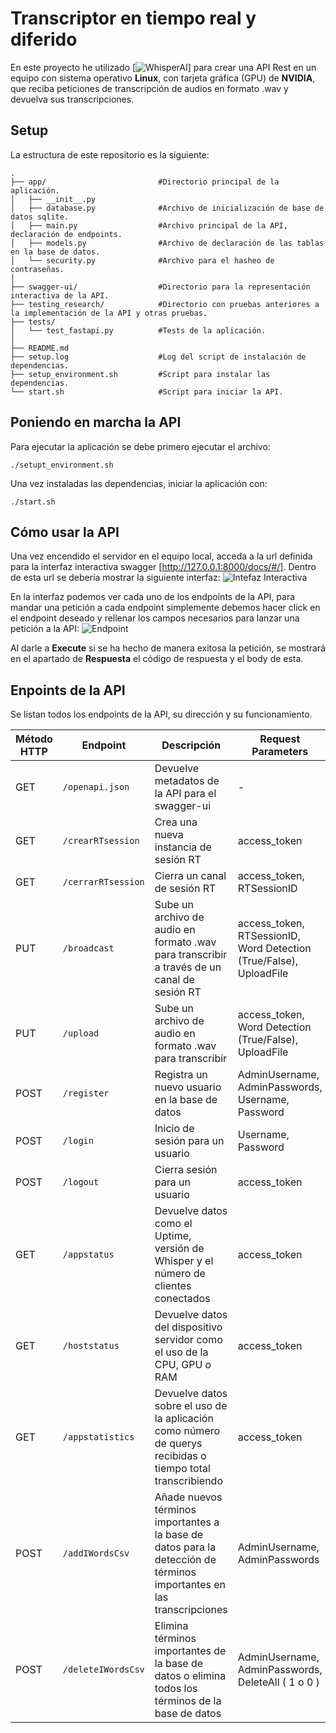 # Transcriptor en tiempo real y diferido
En este proyecto he utilizado [![WhisperAI](https://github.com/openai/whisper)] para crear una API Rest en un equipo con sistema operativo **Linux**, con tarjeta gráfica (GPU) de **NVIDIA**, que reciba peticiones de transcripción de audios en formato .wav y devuelva sus transcripciones.

## Setup
La estructura de este repositorio es la siguiente:
```
.
├── app/                         #Directorio principal de la aplicación.
│   ├── __init__.py             
│   ├── database.py              #Archivo de inicialización de base de datos sqlite.
│   ├── main.py                  #Archivo principal de la API, declaración de endpoints.
│   ├── models.py                #Archivo de declaración de las tablas en la base de datos.
│   └── security.py              #Archivo para el hasheo de contraseñas.
│               
├── swagger-ui/                  #Directorio para la representación interactiva de la API.
├── testing_research/            #Directorio con pruebas anteriores a la implementación de la API y otras pruebas.
├── tests/               
│   └── test_fastapi.py          #Tests de la aplicación.
│
├── README.md
├── setup.log                    #Log del script de instalación de dependencias.
├── setup_environment.sh         #Script para instalar las dependencias.
└── start.sh                     #Script para iniciar la API.
```
## Poniendo en marcha la API
Para ejecutar la aplicación se debe primero ejecutar el archivo:
```
./setupt_environment.sh
```
Una vez instaladas las dependencias, iniciar la aplicación con:
```
./start.sh
```

## Cómo usar la API
Una vez encendido el servidor en el equipo local, acceda a la url definida para la interfaz interactiva swagger [http://127.0.0.1:8000/docs/#/]. Dentro de esta url se debería mostrar la siguiente interfaz:
![Intefaz Interactiva](https://github.com/user-attachments/assets/c9f37544-d27a-48fd-90b8-f28ae69c4e90)

En la interfaz podemos ver cada uno de los endpoints de la API, para mandar una petición a cada endpoint simplemente debemos hacer click en el endpoint deseado y rellenar los campos necesarios para lanzar una petición a la API:
![Endpoint](https://github.com/user-attachments/assets/675d67fd-8573-4631-9519-f72d4c5d9ee2)

Al darle a **Execute** si se ha hecho de manera exitosa la petición, se mostrará en el apartado de **Respuesta** el código de respuesta y el body de esta.

## Enpoints de la API
Se listan todos los endpoints de la API, su dirección y su funcionamiento.

| Método HTTP | Endpoint | Descripción | Request Parameters | Response body |
|-------------|----------|-------------|--------------------|---------------|
| GET | `/openapi.json` | Devuelve metadatos de la API para el swagger-ui | - | - |
| GET | `/crearRTsession` | Crea una nueva instancia de sesión RT | access_token | String "RT_Session" |
| GET | `/cerrarRTsession` | Cierra un canal de sesión RT | access_token, RTSessionID | Objeto JSON |
| PUT | `/broadcast` | Sube un archivo de audio en formato .wav para transcribir a través de un canal de sesión RT | access_token, RTSessionID, Word Detection (True/False), UploadFile | Objeto JSON |
| PUT | `/upload` | Sube un archivo de audio en formato .wav para transcribir | access_token, Word Detection (True/False), UploadFile | Objeto JSON |
| POST | `/register` | Registra un nuevo usuario en la base de datos | AdminUsername, AdminPasswords, Username, Password | Objeto JSON |
| POST | `/login` | Inicio de sesión para un usuario | Username, Password | String "access_token" |
| POST | `/logout` | Cierra sesión para un usuario | access_token | String "logout completado |
| GET | `/appstatus` | Devuelve datos como el Uptime, versión de Whisper y el número de clientes conectados | access_token | Objeto JSON |
| GET | `/hoststatus` | Devuelve datos del dispositivo servidor como el uso de la CPU, GPU o RAM | access_token | Objeto JSON |
| GET | `/appstatistics` | Devuelve datos sobre el uso de la aplicación como número de querys recibidas o tiempo total transcribiendo | access_token | Objeto JSON |
| POST | `/addIWordsCsv` | Añade nuevos términos importantes a la base de datos para la detección de términos importantes en las transcripciones | AdminUsername, AdminPasswords | Objeto JSON |
| POST | `/deleteIWordsCsv` | Elimina términos importantes de la base de datos o elimina todos los términos de la base de datos | AdminUsername, AdminPasswords, DeleteAll ( 1 o 0 ) | Objeto JSON |


